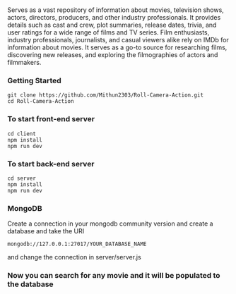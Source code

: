 # 
Serves as a vast repository of information about movies, television shows, actors, directors, producers, and other industry professionals. It provides details such as cast and crew, plot summaries, release dates, trivia, and user ratings for a wide range of films and TV series.
Film enthusiasts, industry professionals, journalists, and casual viewers alike rely on IMDb for information about movies. It serves as a go-to source for researching films, discovering new releases, and exploring the filmographies of actors and filmmakers.

### Getting Started
```
git clone https://github.com/Mithun2303/Roll-Camera-Action.git
cd Roll-Camera-Action
```

### To start front-end server

```
cd client
npm install
npm run dev
```

### To start back-end server

```
cd server
npm install
npm run dev
```

### MongoDB

Create a connection in your mongodb community version and create a database and take the URI 
```
mongodb://127.0.0.1:27017/YOUR_DATABASE_NAME
```
and change the connection in server/server.js

### Now you can search for any movie and it will be populated to the database
